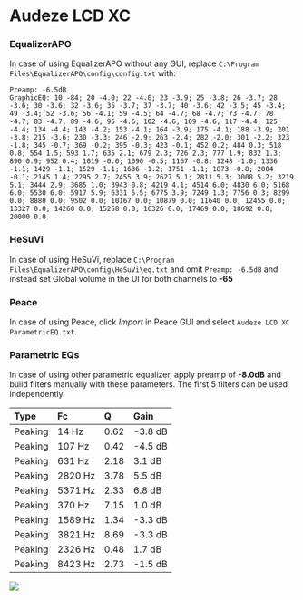 # Audeze LCD XC

### EqualizerAPO
In case of using EqualizerAPO without any GUI, replace `C:\Program Files\EqualizerAPO\config\config.txt`
with:
```
Preamp: -6.5dB
GraphicEQ: 10 -84; 20 -4.0; 22 -4.0; 23 -3.9; 25 -3.8; 26 -3.7; 28 -3.6; 30 -3.6; 32 -3.6; 35 -3.7; 37 -3.7; 40 -3.6; 42 -3.5; 45 -3.4; 49 -3.4; 52 -3.6; 56 -4.1; 59 -4.5; 64 -4.7; 68 -4.7; 73 -4.7; 78 -4.7; 83 -4.7; 89 -4.6; 95 -4.6; 102 -4.6; 109 -4.6; 117 -4.4; 125 -4.4; 134 -4.4; 143 -4.2; 153 -4.1; 164 -3.9; 175 -4.1; 188 -3.9; 201 -3.8; 215 -3.6; 230 -3.3; 246 -2.9; 263 -2.4; 282 -2.0; 301 -2.2; 323 -1.8; 345 -0.7; 369 -0.2; 395 -0.3; 423 -0.1; 452 0.2; 484 0.3; 518 0.8; 554 1.5; 593 1.7; 635 2.1; 679 2.3; 726 2.3; 777 1.9; 832 1.3; 890 0.9; 952 0.4; 1019 -0.0; 1090 -0.5; 1167 -0.8; 1248 -1.0; 1336 -1.1; 1429 -1.1; 1529 -1.1; 1636 -1.2; 1751 -1.1; 1873 -0.8; 2004 -0.1; 2145 1.4; 2295 2.7; 2455 3.9; 2627 5.1; 2811 5.3; 3008 5.2; 3219 5.1; 3444 2.9; 3685 1.0; 3943 0.8; 4219 4.1; 4514 6.0; 4830 6.0; 5168 6.0; 5530 6.0; 5917 5.9; 6331 5.5; 6775 3.9; 7249 1.3; 7756 0.3; 8299 0.0; 8880 0.0; 9502 0.0; 10167 0.0; 10879 0.0; 11640 0.0; 12455 0.0; 13327 0.0; 14260 0.0; 15258 0.0; 16326 0.0; 17469 0.0; 18692 0.0; 20000 0.0
```

### HeSuVi
In case of using HeSuVi, replace `C:\Program Files\EqualizerAPO\config\HeSuVi\eq.txt` and omit `Preamp:
-6.5dB` and instead set Global volume in the UI for both channels to **-65**

### Peace
In case of using Peace, click *Import* in Peace GUI and select `Audeze LCD XC ParametricEQ.txt`.

### Parametric EQs
In case of using other parametric equalizer, apply preamp of **-8.0dB** and build filters manually with
these parameters. The first 5 filters can be used independently.

| Type    | Fc      |    Q | Gain    |
|:--------|:--------|:-----|:--------|
| Peaking | 14 Hz   | 0.62 | -3.8 dB |
| Peaking | 107 Hz  | 0.42 | -4.5 dB |
| Peaking | 631 Hz  | 2.18 | 3.1 dB  |
| Peaking | 2820 Hz | 3.78 | 5.5 dB  |
| Peaking | 5371 Hz | 2.33 | 6.8 dB  |
| Peaking | 370 Hz  | 7.15 | 1.0 dB  |
| Peaking | 1589 Hz | 1.34 | -3.3 dB |
| Peaking | 3821 Hz | 8.69 | -3.3 dB |
| Peaking | 2326 Hz | 0.48 | 1.7 dB  |
| Peaking | 8423 Hz | 2.73 | -1.5 dB |

![](https://raw.githubusercontent.com/jaakkopasanen/AutoEq/master/results/headphonecom/headphonecom/Audeze%20LCD%20XC/Audeze%20LCD%20XC.png)